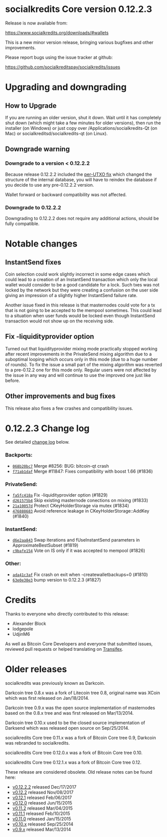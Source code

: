 socialkredits Core version 0.12.2.3
==========================

Release is now available from:

  <https://www.socialkredits.org/downloads/#wallets>

This is a new minor version release, bringing various bugfixes and other
improvements.

Please report bugs using the issue tracker at github:

  <https://github.com/socialkreditspay/socialkredits/issues>


Upgrading and downgrading
=========================

How to Upgrade
--------------

If you are running an older version, shut it down. Wait until it has completely
shut down (which might take a few minutes for older versions), then run the
installer (on Windows) or just copy over /Applications/socialkredits-Qt (on Mac) or
socialkreditsd/socialkredits-qt (on Linux).

Downgrade warning
-----------------

### Downgrade to a version < 0.12.2.2

Because release 0.12.2.2 included the [per-UTXO fix](release-notes/socialkredits/release-notes-0.12.2.2.md#per-utxo-fix)
which changed the structure of the internal database, you will have to reindex
the database if you decide to use any pre-0.12.2.2 version.

Wallet forward or backward compatibility was not affected.

### Downgrade to 0.12.2.2

Downgrading to 0.12.2.2 does not require any additional actions, should be
fully compatible.

Notable changes
===============

InstantSend fixes
-----------------

Coin selection could work slightly incorrect in some edge cases which could
lead to a creation of an InstantSend transaction which only the local wallet
would consider to be a good candidate for a lock. Such txes was not locked by
the network but they were creating a confusion on the user side giving an
impression of a slightly higher InstantSend failure rate.

Another issue fixed in this release is that masternodes could vote for a tx
that is not going to be accepted to the mempool sometimes. This could lead to
a situation when user funds would be locked even though InstantSend transaction
would not show up on the receiving side.

Fix -liquidityprovider option
-----------------------------

Turned out that liquidityprovider mixing mode practically stopped working after
recent improvements in the PrivateSend mixing algorithm due to a suboptimal
looping which occurs only in this mode (due to a huge number of rounds). To fix
the issue a small part of the mixing algorithm was reverted to a pre-0.12.2 one
for this mode only. Regular users were not affected by the issue in any way and
will continue to use the improved one just like before.

Other improvements and bug fixes
--------------------------------

This release also fixes a few crashes and compatibility issues.


0.12.2.3 Change log
===================

See detailed [change log](https://github.com/socialkreditspay/socialkredits/compare/v0.12.2.2...socialkreditspay:v0.12.2.3) below.

### Backports:
- [`068b20bc7`](https://github.com/socialkreditspay/socialkredits/commit/068b20bc7) Merge #8256: BUG: bitcoin-qt crash
- [`f71ab1daf`](https://github.com/socialkreditspay/socialkredits/commit/f71ab1daf) Merge #11847: Fixes compatibility with boost 1.66 (#1836)

### PrivateSend:
- [`fa5fc418a`](https://github.com/socialkreditspay/socialkredits/commit/fa5fc418a) Fix -liquidityprovider option (#1829)
- [`d261575b4`](https://github.com/socialkreditspay/socialkredits/commit/d261575b4) Skip existing masternode conections on mixing (#1833)
- [`21a10057d`](https://github.com/socialkreditspay/socialkredits/commit/21a10057d) Protect CKeyHolderStorage via mutex (#1834)
- [`476888683`](https://github.com/socialkreditspay/socialkredits/commit/476888683) Avoid reference leakage in CKeyHolderStorage::AddKey (#1840)

### InstantSend:
- [`d6e2aa843`](https://github.com/socialkreditspay/socialkredits/commit/d6e2aa843) Swap iterations and fUseInstantSend parameters in ApproximateBestSubset (#1819)
- [`c9bafe154`](https://github.com/socialkreditspay/socialkredits/commit/c9bafe154) Vote on IS only if it was accepted to mempool (#1826)

### Other:
- [`ada41c3af`](https://github.com/socialkreditspay/socialkredits/commit/ada41c3af) Fix crash on exit when -createwalletbackups=0 (#1810)
- [`63e0e30e3`](https://github.com/socialkreditspay/socialkredits/commit/63e0e30e3) bump version to 0.12.2.3 (#1827)

Credits
=======

Thanks to everyone who directly contributed to this release:

- Alexander Block
- lodgepole
- UdjinM6

As well as Bitcoin Core Developers and everyone that submitted issues,
reviewed pull requests or helped translating on
[Transifex](https://www.transifex.com/projects/p/socialkredits/).


Older releases
==============

socialkredits was previously known as Darkcoin.

Darkcoin tree 0.8.x was a fork of Litecoin tree 0.8, original name was XCoin
which was first released on Jan/18/2014.

Darkcoin tree 0.9.x was the open source implementation of masternodes based on
the 0.8.x tree and was first released on Mar/13/2014.

Darkcoin tree 0.10.x used to be the closed source implementation of Darksend
which was released open source on Sep/25/2014.

socialkredits Core tree 0.11.x was a fork of Bitcoin Core tree 0.9,
Darkcoin was rebranded to socialkredits.

socialkredits Core tree 0.12.0.x was a fork of Bitcoin Core tree 0.10.

socialkredits Core tree 0.12.1.x was a fork of Bitcoin Core tree 0.12.

These release are considered obsolete. Old release notes can be found here:

- [v0.12.2.2](release-notes/socialkredits/release-notes-0.12.2.2.md) released Dec/17/2017
- [v0.12.2](release-notes/socialkredits/release-notes-0.12.2.md) released Nov/08/2017
- [v0.12.1](release-notes/socialkredits/release-notes-0.12.1.md) released Feb/06/2017
- [v0.12.0](release-notes/socialkredits/release-notes-0.12.0.md) released Jun/15/2015
- [v0.11.2](release-notes/socialkredits/release-notes-0.11.2.md) released Mar/04/2015
- [v0.11.1](release-notes/socialkredits/release-notes-0.11.1.md) released Feb/10/2015
- [v0.11.0](release-notes/socialkredits/release-notes-0.11.0.md) released Jan/15/2015
- [v0.10.x](release-notes/socialkredits/release-notes-0.10.0.md) released Sep/25/2014
- [v0.9.x](release-notes/socialkredits/release-notes-0.9.0.md) released Mar/13/2014

